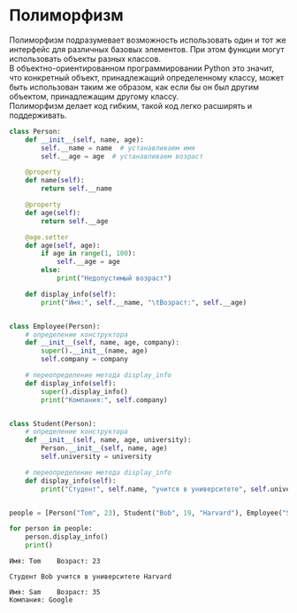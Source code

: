 # Полиморфизм

Полиморфизм подразумевает возможность использовать один и тот же интерфейс для различных базовых элементов. При этом 
функции могут использовать объекты разных классов.  
В объектно-ориентированном программировании Python это значит, что конкретный объект, принадлежащий определенному 
классу, может быть использован таким же образом, как если бы он был другим объектом, принадлежащим другому классу.  
Полиморфизм делает код гибким, такой код легко расширять и поддерживать.

```python
class Person:
    def __init__(self, name, age):
        self.__name = name  # устанавливаем имя
        self.__age = age  # устанавливаем возраст

    @property
    def name(self):
        return self.__name

    @property
    def age(self):
        return self.__age

    @age.setter
    def age(self, age):
        if age in range(1, 100):
            self.__age = age
        else:
            print("Недопустимый возраст")

    def display_info(self):
        print("Имя:", self.__name, "\tВозраст:", self.__age)


class Employee(Person):
    # определение конструктора
    def __init__(self, name, age, company):
        super().__init__(name, age)
        self.company = company

    # переопределение метода display_info
    def display_info(self):
        super().display_info()
        print("Компания:", self.company)


class Student(Person):
    # определение конструктора
    def __init__(self, name, age, university):
        Person.__init__(self, name, age)
        self.university = university

    # переопределение метода display_info
    def display_info(self):
        print("Студент", self.name, "учится в университете", self.university)


people = [Person("Tom", 23), Student("Bob", 19, "Harvard"), Employee("Sam", 35, "Google")]

for person in people:
    person.display_info()
    print()
```

```
Имя: Tom 	Возраст: 23

Студент Bob учится в университете Harvard

Имя: Sam 	Возраст: 35
Компания: Google
```


